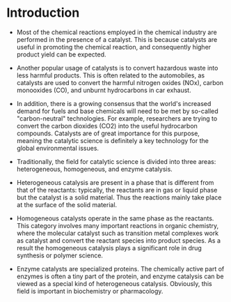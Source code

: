 # Introduction
* Most of the chemical reactions employed in the chemical industry are performed in the presence of a catalyst. This is because catalysts are useful in promoting the chemical reaction, and consequently higher product yield can be expected.
* Another popular usage of catalysts is to convert hazardous waste into less harmful products. This is often related to the automobiles, as catalysts are used to convert the harmful nitrogen oxides (NOx), carbon monooxides (CO), and unburnt hydrocarbons in car exhaust.
* In addition, there is a growing consensus that the world's increased demand for fuels and base chemicals will need to be met by so-called "carbon-neutral" technologies. For example, researchers are trying to convert the carbon dioxides (CO2) into the useful hydrocarbon compounds. Catalysts are of great importance for this purpose, meaning the catalytic science is definitely a key technology for the global environmental issues.

* Traditionally, the field for catalytic science is divided into three areas: heterogeneous, homogeneous, and enzyme catalysis.
* Heterogeneous catalysis are present in a phase that is different from that of the reactants: typically, the reactants are in gas or liquid phase but the catalyst is a solid material. Thus the reactions mainly take place at the surface of the solid material.
* Homogeneous catalysts operate in the same phase as the reactants. This category involves many important reactions in organic chemistry, where the molecular catalyst such as transition metal complexes work as catalyst and convert the reactant species into product species. As a result the homogeneous catalysis plays a significant role in drug synthesis or polymer science.
* Enzyme catalysts are specialized proteins. The chemically active part of enzymes is often a tiny part of the protein, and enzyme catalysis can be viewed as a special kind of heterogeneous catalysis. Obviously, this field is important in biochemistry or pharmacology.
